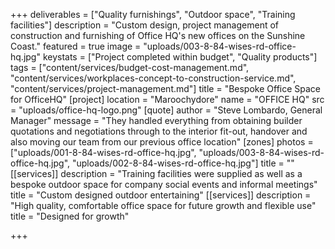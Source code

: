 +++
deliverables = ["Quality furnishings", "Outdoor space", "Training facilities"]
description = "Custom design, project management of construction and furnishing of Office HQ's new offices on the Sunshine Coast."
featured = true
image = "uploads/003-8-84-wises-rd-office-hq.jpg"
keystats = ["Project completed within budget", "Quality products"]
tags = ["content/services/budget-cost-management.md", "content/services/workplaces-concept-to-construction-service.md", "content/services/project-management.md"]
title = "Bespoke Office Space for OfficeHQ"
[project]
location = "Maroochydore"
name = "OFFICE HQ"
src = "uploads/office-hq-logo.png"
[quote]
author = "Steve Lombardo, General Manager"
message = "They handled everything from obtaining builder quotations and negotiations through to the interior fit-out, handover and also moving our team from our previous office location"
[zones]
photos = ["uploads/001-8-84-wises-rd-office-hq.jpg", "uploads/003-8-84-wises-rd-office-hq.jpg", "uploads/002-8-84-wises-rd-office-hq.jpg"]
title = ""
[[services]]
description = "Training facilities were supplied as well as a bespoke outdoor space for company social events and informal meetings"
title = "Custom designed outdoor entertaining"
[[services]]
description = "High quality, comfortable office space for future growth and flexible use"
title = "Designed for growth"

+++

